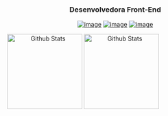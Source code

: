 <span align="center">
  
### Desenvolvedora Front-End

<a href="https://www.linkedin.com/in/lucianesantcs/">![image](https://flat.badgen.net/badge/in/lucianesantcs/black)</a> <a href="mailto:lucianesantcs@gmail.com">![image](https://flat.badgen.net/badge/e-mail/lucianesantcs@gmail.com/black)</a> <a href="https://dribbble.com/lucianesantos">![image](https://flat.badgen.net/badge/dribbble/lucianesantos/black)</a>

</span>

<span align="center">
  <img align="center" src="https://github-readme-stats.vercel.app/api?username=lucianesantcs&show_icons=true&title_color=fff&icon_color=d76aa8&text_color=9f9f9f&bg_color=0d1117" alt="Github Stats" height=175/>
</span>

<span align="center">
  <img align="center" src="https://github-readme-stats.vercel.app/api/top-langs/?username=lucianesantcs&layout=compact&title_color=fff&text_color=9f9f9f&bg_color=0d1117" alt="Github Stats" height=175 />
</span>


